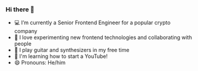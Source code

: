 ### Hi there 👋

- 💻 I’m currently a Senior Frontend Engineer for a popular crypto company
- 🌱 I love experimenting new frontend technologies and collaborating with people
- 🎸 I play guitar and synthesizers in my free time
- 🎥 I'm learning how to start a YouTube!
- 😄 Pronouns: He/him
